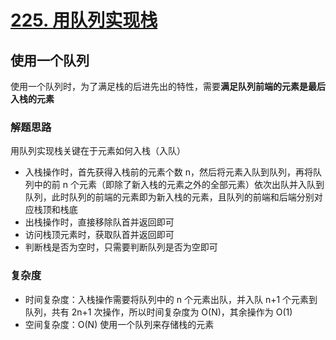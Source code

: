 # [225. 用队列实现栈](https://leetcode-cn.com/problems/implement-stack-using-queues/solution/yong-dui-lie-shi-xian-zhan-by-leetcode-solution/)

## 使用一个队列

使用一个队列时，为了满足栈的后进先出的特性，需要**满足队列前端的元素是最后入栈的元素**

### 解题思路

用队列实现栈关键在于元素如何入栈（入队）

- 入栈操作时，首先获得入栈前的元素个数 n，然后将元素入队到队列，再将队列中的前 n 个元素（即除了新入栈的元素之外的全部元素）依次出队并入队到队列，此时队列的前端的元素即为新入栈的元素，且队列的前端和后端分别对应栈顶和栈底
- 出栈操作时，直接移除队首并返回即可
- 访问栈顶元素时，获取队首并返回即可
- 判断栈是否为空时，只需要判断队列是否为空即可

### 复杂度

- 时间复杂度：入栈操作需要将队列中的 n 个元素出队，并入队 n+1 个元素到队列，共有 2n+1 次操作，所以时间复杂度为 O(N)，其余操作为 O(1)
- 空间复杂度：O(N) 使用一个队列来存储栈的元素
